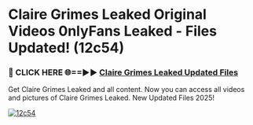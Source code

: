 # Claire Grimes Leaked Original Videos 0nlyFans Leaked - Files Updated! (12c54)

<h3>🔴 CLICK HERE 🌐==►► <a href="https://tinyurl.com/3hn5wdd3" rel="nofollow">Claire Grimes Leaked Updated Files</a></h3>

Get Claire Grimes Leaked and all content. Now you can access all videos and pictures of Claire Grimes Leaked. New Updated Files 2025!

[![12c54](https://i.imgur.com/4HnBqBT.gif)](https://tinyurl.com/3hn5wdd3)
